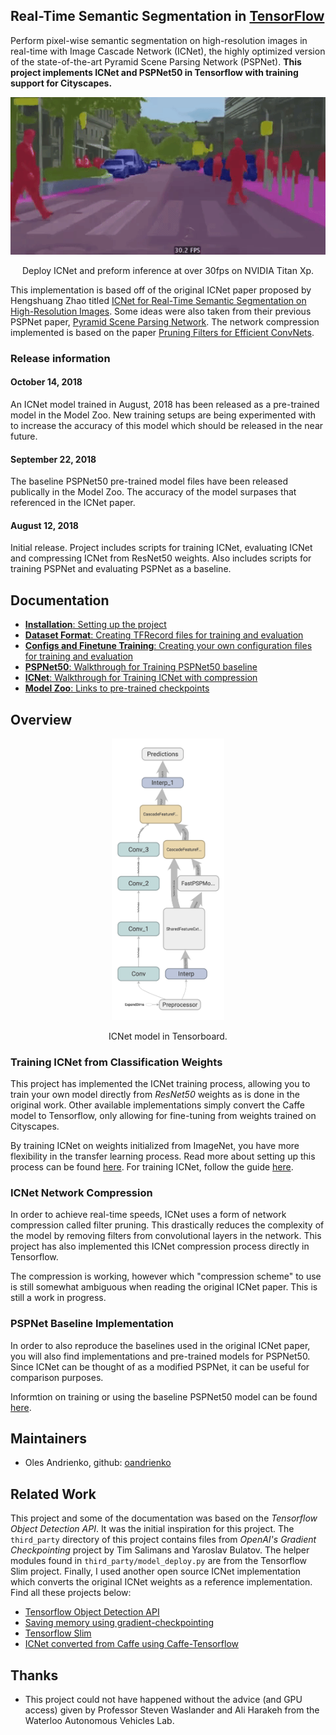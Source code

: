 ## Real-Time Semantic Segmentation in [TensorFlow](https://github.com/tensorflow/tensorflow)

Perform pixel-wise semantic segmentation on high-resolution images in real-time with Image Cascade Network (ICNet), the highly optimized version of the state-of-the-art Pyramid Scene Parsing Network (PSPNet). **This project implements ICNet and PSPNet50 in Tensorflow with training support for Cityscapes.**

<p align = 'center'>
<img src = 'docs/imgs/cityscapes_seq.gif' width = '720px'>
</p>

<p align = 'center'>
Deploy ICNet and preform inference at over 30fps on NVIDIA Titan Xp.
</p>

This implementation is based off of the original ICNet paper proposed by Hengshuang Zhao titled [ICNet for Real-Time Semantic Segmentation on High-Resolution Images](https://arxiv.org/abs/1704.08545). Some ideas were also taken from their previous PSPNet paper, [Pyramid Scene Parsing Network](https://arxiv.org/abs/1612.01105
). The network compression implemented is based on the paper [Pruning Filters for Efficient ConvNets](https://arxiv.org/abs/1608.08710
).

### Release information

#### October 14, 2018
An ICNet model trained in August, 2018 has been released as a pre-trained model in the Model Zoo. New training setups are being experimented with to increase the accuracy of this model which should be released in the near future.

#### September 22, 2018
The baseline PSPNet50 pre-trained model files have been released publically in the Model Zoo. The accuracy of the model surpases that referenced in the ICNet paper.

#### August 12, 2018
Initial release. Project includes scripts for training ICNet, evaluating ICNet and compressing ICNet from ResNet50 weights. Also includes scripts for training PSPNet and evaluating PSPNet as a baseline.

## Documentation

  * <a href='docs/installation.md'>**Installation**: Setting up the project</a><br>
  * <a href="docs/datasets.md">**Dataset Format**: Creating TFRecord files for training and evaluation</a><br>
  * <a href="docs/configs.md">**Configs and Finetune Training**: Creating your own configuration files for training and evaluation</a><br>
  * <a href="docs/pspnet.md">**PSPNet50**: Walkthrough for Training PSPNet50 baseline</a><br>
  * <a href="docs/icnet.md">**ICNet**: Walkthrough for Training ICNet with compression</a><br>
  * <a href="docs/model_zoo.md">**Model Zoo**: Links to pre-trained checkpoints</a><br>

## Overview

<p align = 'center'>
<img src = 'docs/imgs/icnet_tensorboard.jpg' width='180x'>
</p>

<p align = 'center'>
ICNet model in Tensorboard.
</p>

### Training ICNet from Classification Weights

This project has implemented the ICNet training process, allowing you to train your own model directly from *ResNet50* weights as is done in the original work. Other available implementations simply convert the Caffe model to Tensorflow, only allowing for fine-tuning from weights trained on Cityscapes.

By training ICNet on weights initialized from ImageNet, you have more flexibility in the transfer learning process. Read more about setting up this process can be found <a href='docs/configs.md'>here</a>. For training ICNet, follow the guide <a href='docs/icnet.md'>here</a>.

### ICNet Network Compression

In order to achieve real-time speeds, ICNet uses a form of network compression called filter pruning. This drastically reduces the complexity of the model by removing filters from convolutional layers in the network. This project has also implemented this ICNet compression process directly in Tensorflow.

The compression is working, however which "compression scheme" to use is still somewhat ambiguous when reading the original ICNet paper. This is still a work in progress.

### PSPNet Baseline Implementation

In order to also reproduce the baselines used in the original ICNet paper, you will also find implementations and pre-trained models for PSPNet50. Since ICNet can be thought of as a modified PSPNet, it can be useful for comparison purposes.

Informtion on training or using the baseline PSPNet50 model can be found <a href='docs/pspnet.md'>here</a>.

## Maintainers
* Oles Andrienko, github: [oandrienko](https://github.com/oandrienko)

## Related Work

This project and some of the documentation was based on the *Tensorflow Object Detection API*. It was the initial inspiration for this project. The `third_party` directory of this project contains files from *OpenAI's Gradient Checkpointing* project by Tim Salimans and Yaroslav Bulatov. The helper modules found in `third_party/model_deploy.py` are from the Tensorflow Slim project. Finally, I used another open source ICNet implementation which converts the original ICNet weights as a reference implementation. Find all these projects below:

* [Tensorflow Object Detection API](https://github.com/tensorflow/models/tree/master/research/object_detection)
* [Saving memory using gradient-checkpointing](https://github.com/openai/gradient-checkpointing)
* [Tensorflow Slim](https://github.com/tensorflow/models/tree/master/research/slim)
* [ICNet converted from Caffe using Caffe-Tensorflow](https://github.com/hellochick/ICNet-tensorflow)

## Thanks

* This project could not have happened without the advice (and GPU access) given by Professor Steven Waslander and Ali Harakeh from the Waterloo Autonomous Vehicles Lab.
